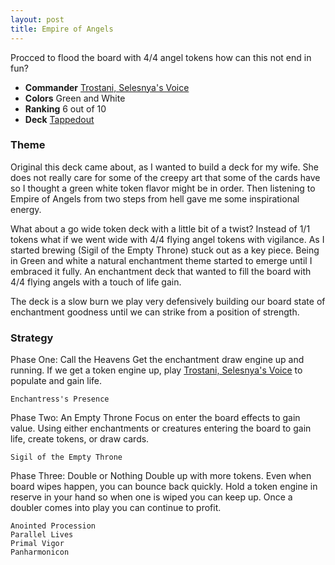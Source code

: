 ```yaml
---
layout: post
title: Empire of Angels
---
```


Procced to flood the board with 4/4 angel tokens how can this not end in fun?

- **Commander** [Trostani, Selesnya's Voice](https://scryfall.com/card/gk1/102/trostani-selesnyas-voice)
- **Colors** Green and White 
- **Ranking** 6 out of 10
- **Deck** [Tappedout](https://tappedout.net/mtg-decks/empire-of-angels/)

### Theme

Original this deck came about, as I wanted to build a deck for my wife. She does not really care for some of the creepy art that some of the cards have so I thought a green white token flavor might be in order. Then listening to Empire of Angels from two steps from hell gave me some inspirational energy.

What about a go wide token deck with a little bit of a twist? Instead of 1/1 tokens what if we went wide with 4/4 flying angel tokens with vigilance. As I started brewing (Sigil of the Empty Throne) stuck out as a key piece. Being in Green and white a natural enchantment theme started to emerge until I embraced it fully. An enchantment deck that wanted to fill the board with 4/4 flying angels with a touch of life gain.

The deck is a slow burn we play very defensively building our board state of enchantment goodness until we can strike from a position of strength.

### Strategy
Phase One: Call the Heavens
Get the enchantment draw engine up and running. If we get a token engine up, play [Trostani, Selesnya's Voice](https://scryfall.com/card/gk1/102/trostani-selesnyas-voice) to populate and gain life.
```
Enchantress's Presence
```

Phase Two: An Empty Throne
Focus on enter the board effects to gain value. Using either enchantments or creatures entering the board to gain life, create tokens, or draw cards.
```
Sigil of the Empty Throne
```
Phase Three: Double or Nothing
Double up with more tokens. Even when board wipes happen, you can bounce back quickly. Hold a token engine in reserve in your hand so when one is wiped you can keep up. Once a doubler comes into play you can continue to profit.
```
Anointed Procession
Parallel Lives
Primal Vigor
Panharmonicon
```
